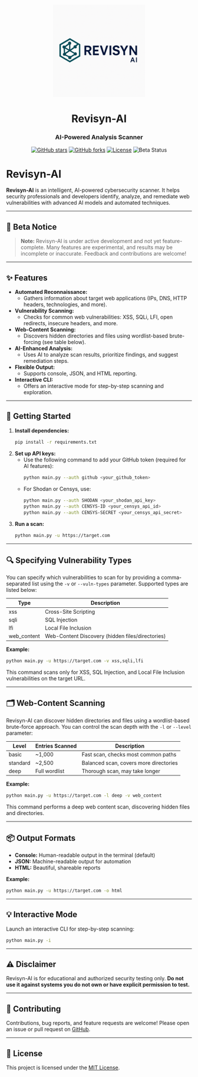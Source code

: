 <p align="center">
  <img src="images/logo.png" alt="Revisyn-AI Logo" width="250" />
</p>

<h1 align="center">Revisyn-AI</h1>
<h3 align="center">AI-Powered Analysis Scanner</h3>

<p align="center">
  <a href="https://github.com/awiones/Revisyn-Ai"><img src="https://img.shields.io/github/stars/awiones/Revisyn-Ai?style=flat-square" alt="GitHub stars"></a>
  <a href="https://github.com/awiones/Revisyn-Ai"><img src="https://img.shields.io/github/forks/awiones/Revisyn-Ai?style=flat-square" alt="GitHub forks"></a>
  <a href="https://github.com/awiones/Revisyn-Ai/blob/main/LICENSE"><img src="https://img.shields.io/github/license/awiones/Revisyn-Ai?style=flat-square" alt="License"></a>
  <img src="https://img.shields.io/badge/status-beta-yellow?style=flat-square" alt="Beta Status">
</p>

# Revisyn-AI

**Revisyn-AI** is an intelligent, AI-powered cybersecurity scanner. It helps security professionals and developers identify, analyze, and remediate web vulnerabilities with advanced AI models and automated techniques.

---

## 🚧 Beta Notice

> **Note:** Revisyn-AI is under active development and not yet feature-complete. Many features are experimental, and results may be incomplete or inaccurate. Feedback and contributions are welcome!

---

## ✨ Features

- **Automated Reconnaissance:**
  - Gathers information about target web applications (IPs, DNS, HTTP headers, technologies, and more).
- **Vulnerability Scanning:**
  - Checks for common web vulnerabilities: XSS, SQLi, LFI, open redirects, insecure headers, and more.
- **Web-Content Scanning:**
  - Discovers hidden directories and files using wordlist-based brute-forcing (see table below).
- **AI-Enhanced Analysis:**
  - Uses AI to analyze scan results, prioritize findings, and suggest remediation steps.
- **Flexible Output:**
  - Supports console, JSON, and HTML reporting.
- **Interactive CLI:**
  - Offers an interactive mode for step-by-step scanning and exploration.

---

## 🚀 Getting Started

1. **Install dependencies:**
   ```bash
   pip install -r requirements.txt
   ```
2. **Set up API keys:**
   - Use the following command to add your GitHub token (required for AI features):
     ```bash
     python main.py --auth github <your_github_token>
     ```
   - For Shodan or Censys, use:
     ```bash
     python main.py --auth SHODAN <your_shodan_api_key>
     python main.py --auth CENSYS-ID <your_censys_api_id>
     python main.py --auth CENSYS-SECRET <your_censys_api_secret>
     ```
3. **Run a scan:**
   ```bash
   python main.py -u https://target.com
   ```

---

## 🔍 Specifying Vulnerability Types

You can specify which vulnerabilities to scan for by providing a comma-separated list using the `-v` or `--vuln-types` parameter. Supported types are listed below:

| Type        | Description                                      |
| ----------- | ------------------------------------------------ |
| xss         | Cross-Site Scripting                             |
| sqli        | SQL Injection                                    |
| lfi         | Local File Inclusion                             |
| web_content | Web-Content Discovery (hidden files/directories) |

**Example:**

```bash
python main.py -u https://target.com -v xss,sqli,lfi
```

This command scans only for XSS, SQL Injection, and Local File Inclusion vulnerabilities on the target URL.

---

## 🗂️ Web-Content Scanning

Revisyn-AI can discover hidden directories and files using a wordlist-based brute-force approach. You can control the scan depth with the `-l` or `--level` parameter:

| Level    | Entries Scanned | Description                            |
| -------- | --------------- | -------------------------------------- |
| basic    | ~1,000          | Fast scan, checks most common paths    |
| standard | ~2,500          | Balanced scan, covers more directories |
| deep     | Full wordlist   | Thorough scan, may take longer         |

**Example:**

```bash
python main.py -u https://target.com -l deep -v web_content
```

This command performs a deep web content scan, discovering hidden files and directories.

---

## 📦 Output Formats

- **Console:** Human-readable output in the terminal (default)
- **JSON:** Machine-readable output for automation
- **HTML:** Beautiful, shareable reports

**Example:**

```bash
python main.py -u https://target.com -o html
```

---

## 💡 Interactive Mode

Launch an interactive CLI for step-by-step scanning:

```bash
python main.py -i
```

---

## ⚠️ Disclaimer

Revisyn-AI is for educational and authorized security testing only. **Do not use it against systems you do not own or have explicit permission to test.**

---

## 🤝 Contributing

Contributions, bug reports, and feature requests are welcome! Please open an issue or pull request on [GitHub](https://github.com/awiones/Revisyn-Ai).

---

## 📄 License

This project is licensed under the [MIT License](LICENSE).
